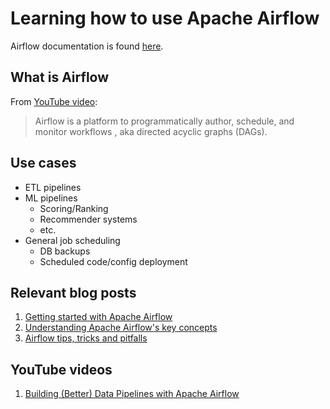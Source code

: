 # Learning how to use Apache Airflow

Airflow documentation is found [here](https://airflow.apache.org/).

## What is Airflow
From [YouTube video][1]:
>Airflow is a platform to programmatically author, schedule, and monitor workflows 
, aka directed acyclic graphs (DAGs).

## Use cases
- ETL pipelines
- ML pipelines
    - Scoring/Ranking
    - Recommender systems
    - etc.
- General job scheduling
    - DB backups
    - Scheduled code/config deployment

## Relevant blog posts
1. [Getting started with Apache Airflow][2]
2. [Understanding Apache Airflow's key concepts][3]
3. [Airflow tips, tricks and pitfalls][4]

## YouTube videos
1. [Building (Better) Data Pipelines with Apache Airflow][1]


<!-- References --> 
[1]: https://www.youtube.com/watch?v=6eNiCLanXJY
[2]: https://towardsdatascience.com/getting-started-with-apache-airflow-df1aa77d7b1b
[3]: https://medium.com/@dustinstansbury/understanding-apache-airflows-key-concepts-a96efed52b1a
[4]: https://caserta.com/data-blog/airflow-tips-tricks-pitfalls/
